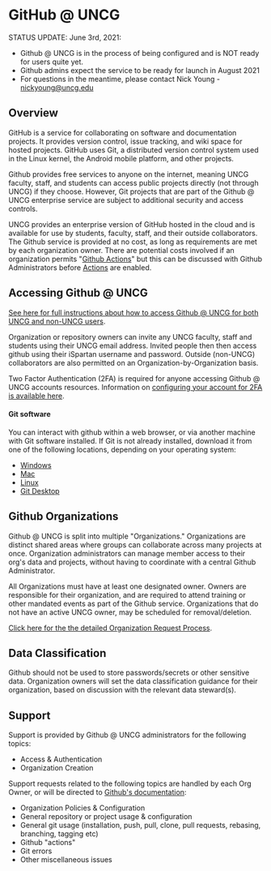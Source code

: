 # GitHub @ UNCG

STATUS UPDATE: June 3rd, 2021: 
 - Github @ UNCG is in the process of being configured and is NOT ready for users quite yet.
 - Github admins expect the service to be ready for launch in August 2021
 - For questions in the meantime, please contact Nick Young - nickyoung@uncg.edu

## Overview

GitHub is a service for collaborating on software and documentation projects. It provides version control, issue tracking, and wiki space for hosted projects. GitHub uses Git, a distributed version control system used in the Linux kernel, the Android mobile platform, and other projects.

Github provides free services to anyone on the internet, meaning UNCG faculty, staff, and students can access public projects directly (not through UNCG) if they choose. However, Git projects that are part of the Github @ UNCG enterprise service are subject to additional security and access controls.

UNCG provides an enterprise version of GitHub hosted in the cloud and is available for use by students, faculty, staff, and their outside collaborators. The Github service is provided at no cost, as long as requirements are met by each organization owner. There are potential costs involved if an organization permits "[Github Actions](https://docs.github.com/en/actions)" but this can be discussed with Github Administrators before [Actions](https://docs.github.com/en/actions) are enabled.

## Accessing Github @ UNCG

[See here for full instructions about how to access Github @ UNCG for both UNCG and non-UNCG users](Access).

Organization or repository owners can invite any UNCG faculty, staff and students using their UNCG email address. Invited people then then access github using their iSpartan username and password. Outside (non-UNCG) collaborators are also permitted on an Organization-by-Organization basis.

Two Factor Authentication (2FA) is required for anyone accessing Github @ UNCG accounts resources. Information on [configuring your account for 2FA is available here](https://docs.github.com/en/github/authenticating-to-github/securing-your-account-with-two-factor-authentication-2fa).

#### Git software
You can interact with github within a web browser, or via another machine with Git software installed. If Git is not already installed, download it from one of the following locations, depending on your operating system:
 - [Windows](https://git-scm.com/download/win)
 - [Mac](https://git-scm.com/download/mac)
 - [Linux](https://www.git-scm.com/download/linux)
 - [Git Desktop](https://desktop.github.com)

## Github Organizations

Github @ UNCG is split into multiple "Organizations." Organizations are distinct shared areas where groups can collaborate across many projects at once. Organization administrators can manage member access to their org's data and projects, without having to coordinate with a central Github Administrator.

All Organizations must have at least one designated owner. Owners are responsible for their organization, and are required to attend training or other mandated events as part of the Github service. Organizations that do not have an active UNCG owner, may be scheduled for removal/deletion.

[Click here for the the detailed Organization Request Process](/Organizations/Organization_Request_Process.md). 

## Data Classification

Github should not be used to store passwords/secrets or other sensitive data. Organization owners will set the data classification guidance for their organization, based on discussion with the relevant data steward(s).

## Support

Support is provided by Github @ UNCG administrators for the following topics:
 - Access & Authentication
 - Organization Creation
 
Support requests related to the following topics are handled by each Org Owner, or will be directed to [Github's documentation](https://docs.github.com):
 - Organization Policies & Configuration
 - General repository or project usage & configuration
 - General git usage (installation, push, pull, clone, pull requests, rebasing, branching, tagging etc)
 - Github "actions"
 - Git errors
 - Other miscellaneous issues
